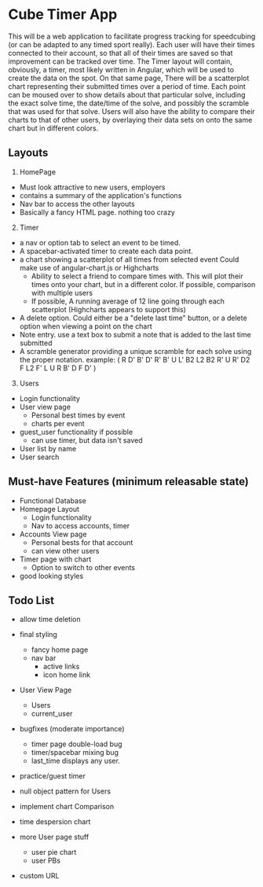 # Cube Timer App

This will be a web application to facilitate progress tracking for speedcubing (or can be adapted to any timed sport really). Each user will have their times connected to their account, so that all of their times are saved so that improvement can be tracked over time. The Timer layout will contain, obviously, a timer, most likely written in Angular, which will be used to create the data on the spot. On that same page, There will be a scatterplot chart representing their submitted times over a period of time. Each point can be moused over to show details about that particular solve, including the exact solve time, the date/time of the solve, and possibly the scramble that was used for that solve. Users will also have the ability to compare their charts to that of other users, by overlaying their data sets on onto the same chart but in different colors.



## Layouts
1. HomePage
  + Must look attractive to new users, employers
  + contains a summary of the application's functions
  + Nav bar to access the other layouts
  + Basically a fancy HTML page. nothing too crazy

2. Timer
  + a nav or option tab to select an event to be timed.
  + A spacebar-activated timer to create each data point.
  + a chart showing a scatterplot of all times from selected event Could make use of angular-chart.js or Highcharts 
    + Ability to select a friend to compare times with. This will plot their times onto your chart, but in a different color. If possible, comparison with multiple users
    + If possible, A running average of 12 line going through each scatterplot (Highcharts appears to support this)
  + A delete option. Could either be a "delete last time" button, or a delete option when viewing a point on the chart
  + Note entry. use a text box to submit a note that is added to the last time submitted
  + A scramble generator providing a unique scramble for each solve using the proper notation. example: ( R D' B' D' R' B' U L' B2 L2 B2 R' U R' D2 F L2 F' L U R B' D F D' )

3. Users
  + Login functionality 
  + User view page
    + Personal best times by event
    + charts per event
  + guest_user functionality if possible
    + can use timer, but data isn't saved
  + User list by name
  + User search


## Must-have Features (minimum releasable state)
+ Functional Database
+ Homepage Layout
  + Login functionality
  + Nav to access accounts, timer
+ Accounts View page
  + Personal bests for that account
  + can view other users
+ Timer page with chart
  + Option to switch to other events
+ good looking styles

## Todo List

+ allow time deletion
+ final styling
  + fancy home page
  + nav bar
    + active links
    + icon home link
+ User View Page
  + Users
  + current_user


+ bugfixes (moderate importance)
  + timer page double-load bug
  + timer/spacebar mixing bug
  + last_time displays any user.
+ practice/guest timer
+ null object pattern for Users
+ implement chart Comparison

+ time despersion chart
+ more User page stuff
  + user pie chart
  + user PBs
+ custom URL










